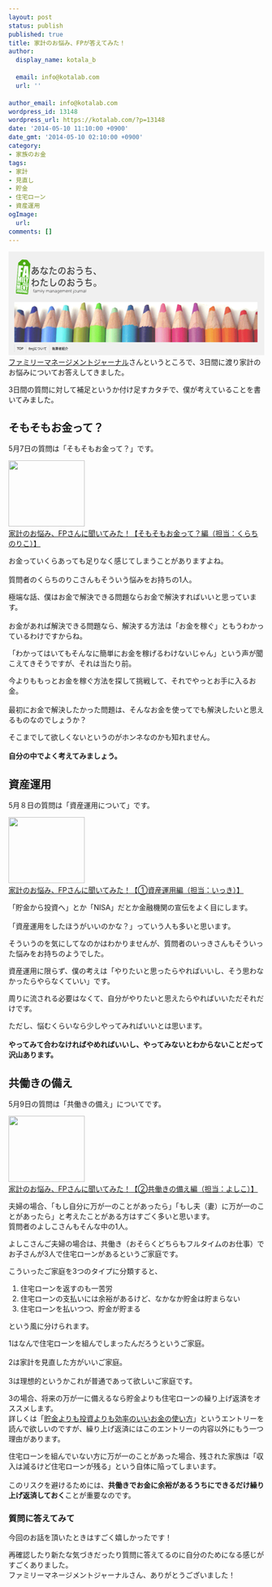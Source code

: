 ```yaml
---
layout: post
status: publish
published: true
title: 家計のお悩み、FPが答えてみた！
author:
  display_name: kotala_b

  email: info@kotalab.com
  url: ''

author_email: info@kotalab.com
wordpress_id: 13148
wordpress_url: https://kotalab.com/?p=13148
date: '2014-05-10 11:10:00 +0900'
date_gmt: '2014-05-10 02:10:00 +0900'
category:
- 家族のお金
tags:
- 家計
- 見直し
- 貯金
- 住宅ローン
- 資産運用
ogImage:
  url:
comments: []
---
```

<p><img src="/wp-content/uploads/fmj-answer_140510.png" alt="Fmj answer 140510" title="fmj-answer_140510.png" border="0" width="548" height="204" /><br />
<a href="http://fmj-jp.info/?page_id=2471" target="_blank">ファミリーマネージメントジャーナル</a>さんというところで、3日間に渡り家計のお悩みについてお答えしてきました。</p>
<p>3日間の質問に対して補足というか付け足すカタチで、僕が考えていることを書いてみました。<br />
</p>
<!--more-->
<h2>そもそもお金って？</h2>
<p>5月7日の質問は「そもそもお金って？」です。</p>
<div class="shht">
<div class="shhtimg"><a href="http://fmj-jp.info/?p=8612" target="_blank"><img src="https://capture.heartrails.com/150x130/shadow?http://fmj-jp.info/?p=8612" alt="" width="150" height="130" /></a></div>
<div class="shhttext"><a href="http://fmj-jp.info/?p=8612" target="_blank">家計のお悩み、FPさんに聞いてみた！【そもそもお金って？編（担当：くらちのりこ）】</a><a href="https://b.hatena.ne.jp/entry/http://fmj-jp.info/?p=8612" target="_blank"><img border="0" src="https://b.hatena.ne.jp/entry/image/http://fmj-jp.info/?p=8612" alt="" /></a></div>
</div>
<div class="clear"></div>
<p>お金っていくらあっても足りなく感じてしまうことがありますよね。<br><br />
質問者のくらちのりこさんもそういう悩みをお持ちの1人。</p>
<p>極端な話、僕はお金で解決できる問題ならお金で解決すればいいと思っています。<br><br />
お金があれば解決できる問題なら、解決する方法は「お金を稼ぐ」ともうわかっているわけですからね。</p>
<p>「わかってはいてもそんなに簡単にお金を稼げるわけないじゃん」という声が聞こえてきそうですが、それは当たり前。</p>
<p>今よりももっとお金を稼ぐ方法を探して挑戦して、それでやっとお手に入るお金。<br><br />
最初にお金で解決したかった問題は、そんなお金を使ってでも解決したいと思えるものなのでしょうか？</p>
<p>そこまでして欲しくないというのがホンネなのかも知れません。<br><br />
<strong>自分の中でよく考えてみましょう。</strong></p>
<h2>資産運用</h2>
<p>5月８日の質問は「資産運用について」です。</p>
<div class="shht">
<div class="shhtimg"><a href="http://fmj-jp.info/?p=8588" target="_blank"><img src="https://capture.heartrails.com/150x130/shadow?http://fmj-jp.info/?p=8588" alt="" width="150" height="130" /></a></div>
<div class="shhttext"><a href="http://fmj-jp.info/?p=8588" target="_blank">家計のお悩み、FPさんに聞いてみた！【①資産運用編（担当：いっき）】</a><a href="https://b.hatena.ne.jp/entry/http://fmj-jp.info/?p=8588" target="_blank"><img border="0" src="https://b.hatena.ne.jp/entry/image/http://fmj-jp.info/?p=8588" alt="" /></a></div>
</div>
<div class="clear"></div>
<p>「貯金から投資へ」とか「NISA」だとか金融機関の宣伝をよく目にします。<br><br />
「資産運用をしたほうがいいのかな？」っていう人も多いと思います。</p>
<p>そういうのを気にしてなのかはわかりませんが、質問者のいっきさんもそういった悩みをお持ちのようでした。</p>
<p>資産運用に限らず、僕の考えは「やりたいと思ったらやればいいし、そう思わなかったらやらなくていい」です。</p>
<p>周りに流される必要はなくて、自分がやりたいと思えたらやればいいただそれだけです。</p>
<p>ただし、悩むくらいなら少しやってみればいいとは思います。<br><br />
<strong>やってみて合わなければやめればいいし、やってみないとわからないことだって沢山あります。</strong></p>
<h2>共働きの備え</h2>
<p>5月9日の質問は「共働きの備え」についてです。</p>
<div class="shht">
<div class="shhtimg"><a href="http://fmj-jp.info/?p=8621" target="_blank"><img src="https://capture.heartrails.com/150x130/shadow?http://fmj-jp.info/?p=8621" alt="" width="150" height="130" /></a></div>
<div class="shhttext"><a href="http://fmj-jp.info/?p=8621" target="_blank">家計のお悩み、FPさんに聞いてみた！【②共働きの備え編（担当：よしこ）】</a><a href="https://b.hatena.ne.jp/entry/http://fmj-jp.info/?p=8621" target="_blank"><img border="0" src="https://b.hatena.ne.jp/entry/image/http://fmj-jp.info/?p=8621" alt="" /></a></div>
</div>
<div class="clear"></div>
<p>夫婦の場合、「もし自分に万が一のことがあったら」「もし夫（妻）に万が一のことがあったら」と考えたことがある方はすごく多いと思います。<br />
質問者のよしこさんもそんな中の1人。</p>
<p>よしこさんご夫婦の場合は、共働き（おそらくどちらもフルタイムのお仕事）でお子さんが3人で住宅ローンがあるというご家庭です。</p>
<p>こういったご家庭を3つのタイプに分類すると、</p>
<ol>
<li>住宅ローンを返すのも一苦労</li>
<li>住宅ローンの支払いには余裕があるけど、なかなか貯金は貯まらない</li>
<li>住宅ローンを払いつつ、貯金が貯まる</li>
</ol>
<p>という風に分けられます。</p>
<p>1はなんで住宅ローンを組んでしまったんだろうというご家庭。<br><br />
2は家計を見直した方がいいご家庭。<br><br />
3は理想的というかこれが普通であって欲しいご家庭です。</p>
<p>3の場合、将来の万が一に備えるなら貯金よりも住宅ローンの繰り上げ返済をオススメします。<br />
詳しくは「<a href="/how-to-use-money" target="_blank">貯金よりも投資よりも効率のいいお金の使い方</a>」というエントリーを読んで欲しいのですが、<span class="b">繰り上げ返済にはこのエントリーの内容以外にもう一つ理由があります</span>。</p>
<p>住宅ローンを組んでいない方に万が一のことがあった場合、残された家族は「収入は減るけど住宅ローンが残る」という自体に陥ってしまいます。<br><br />
このリスクを避けるためには、<strong>共働きでお金に余裕があるうちにできるだけ繰り上げ返済しておく</strong>ことが重要なのです。</p>
<h3>質問に答えてみて</h3>
<p>今回のお話を頂いたときはすごく嬉しかったです！</p>
<p>再確認したり新たな気づきだったり質問に答えてるのに自分のためになる感じがすごくありました。<br />
ファミリーマネージメントジャーナルさん、ありがとうございました！</p>
